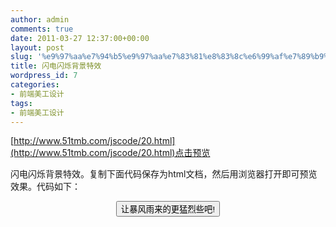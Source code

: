 ```yaml
---
author: admin
comments: true
date: 2011-03-27 12:37:00+00:00
layout: post
slug: '%e9%97%aa%e7%94%b5%e9%97%aa%e7%83%81%e8%83%8c%e6%99%af%e7%89%b9%e6%95%88'
title: 闪电闪烁背景特效
wordpress_id: 7
categories:
- 前端美工设计
tags:
- 前端美工设计
---
```





[http://www.51tmb.com/jscode/20.html](http://www.51tmb.com/jscode/20.html)点击预览







闪电闪烁背景特效。复制下面代码保存为html文档，然后用浏览器打开即可预览效果。代码如下：




<html>  
<head>  
<title>闪电闪烁背景特效---网页特效---我要淘模板网|www.51tmb.com|</title>  
</head><body>  
<!--将以下代码加入HTML的<Body></Body>之间-->  
<script LANGUAGE="JavaScript">  
function blinkOn(){  
theWin.document.bgColor = "000000"  
nTimes++  
JSCTimeOutID = window.setTimeout("blinkOff()",50);  
}  
function blinkOff(){  
theWin.document.bgColor = "FFFFFF"  
if (nTimes < 3)  
JSCTimeOutID = window.setTimeout("blinkOn()",50);  
else theWin.history.go(0)  
}  
function blinkit(aWin)  
{  
nTimes = 0  
theWin = aWin  
JSCTimeOutID = window.setTimeout("blinkOn()",50);  
}  
</script>  
  
<form>  
<div align="center"><center><p><input TYPE="BUTTON" VALUE="让暴风雨来的更猛烈些吧!" onClick="blinkit(self)">   
</p>  
</center></div>  
</form>  
</body></html>



